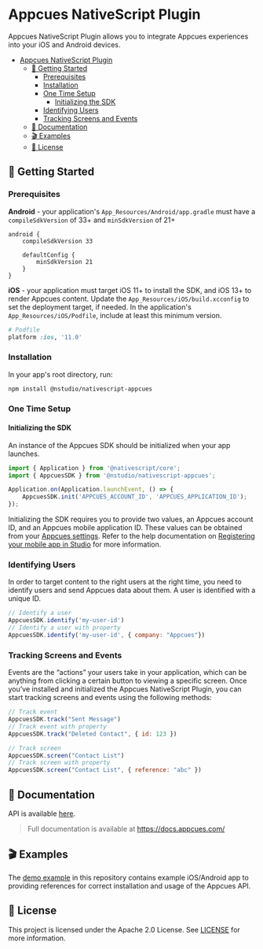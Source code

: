 # Appcues NativeScript Plugin

Appcues NativeScript Plugin allows you to integrate Appcues experiences into your iOS and Android devices.

- [Appcues NativeScript Plugin](#appcues-nativescript-plugin)
  - [🚀 Getting Started](#-getting-started)
    - [Prerequisites](#prerequisites)
    - [Installation](#installation)
    - [One Time Setup](#one-time-setup)
      - [Initializing the SDK](#initializing-the-sdk)
    - [Identifying Users](#identifying-users)
    - [Tracking Screens and Events](#tracking-screens-and-events)
  - [📝 Documentation](#-documentation)
  - [🎬 Examples](#-examples)
  - [📄 License](#-license)

## 🚀 Getting Started

### Prerequisites

**Android** - your application's `App_Resources/Android/app.gradle` must have a `compileSdkVersion` of 33+ and `minSdkVersion` of 21+
```
android {
    compileSdkVersion 33

    defaultConfig {
        minSdkVersion 21
    }
}
```

**iOS** - your application must target iOS 11+ to install the SDK, and iOS 13+ to render Appcues content. Update the `App_Resources/iOS/build.xcconfig` to set the deployment target, if needed. In the application's `App_Resources/iOS/Podfile`, include at least this minimum version.
```rb
# Podfile
platform :ios, '11.0'
```

### Installation

In your app's root directory, run:
```sh
npm install @nstudio/nativescript-appcues
```

### One Time Setup

#### Initializing the SDK

An instance of the Appcues SDK should be initialized when your app launches.

```js
import { Application } from '@nativescript/core';
import { AppcuesSDK } from '@nstudio/nativescript-appcues';

Application.on(Application.launchEvent, () => {
    AppcuesSDK.init('APPCUES_ACCOUNT_ID', 'APPCUES_APPLICATION_ID');
});
```

Initializing the SDK requires you to provide two values, an Appcues account ID, and an Appcues mobile application ID. These values can be obtained from your [Appcues settings](https://studio.appcues.com/settings/account). Refer to the help documentation on [Registering your mobile app in Studio](https://docs.appcues.com/article/848-registering-your-mobile-app-in-studio) for more information.

### Identifying Users

In order to target content to the right users at the right time, you need to identify users and send Appcues data about them. A user is identified with a unique ID.

```js
// Identify a user
AppcuesSDK.identify('my-user-id')
// Identify a user with property
AppcuesSDK.identify('my-user-id', { company: "Appcues"})
```

### Tracking Screens and Events

Events are the “actions” your users take in your application, which can be anything from clicking a certain button to viewing a specific screen. Once you’ve installed and initialized the Appcues NativeScript Plugin, you can start tracking screens and events using the following methods:

```js
// Track event
AppcuesSDK.track("Sent Message")
// Track event with property
AppcuesSDK.track("Deleted Contact", { id: 123 })

// Track screen
AppcuesSDK.screen("Contact List")   
// Track screen with property
AppcuesSDK.screen("Contact List", { reference: "abc" })
```

## 📝 Documentation

API is available [here](http://github.com/nstudio/nativescript-plugins/tree/main/packages/nativescript-appcues/index.d.ts).

> Full documentation is available at https://docs.appcues.com/

## 🎬 Examples

The [demo example](https://github.com/nstudio/nativescript-plugins/tree/main/tools/demo/nativescript-appcues) in this repository contains example iOS/Android app to providing references for correct installation and usage of the Appcues API.

## 📄 License

This project is licensed under the Apache 2.0 License. See [LICENSE](https://github.com/nstudio/nativescript-plugins/blob/main/LICENSE) for more information.
